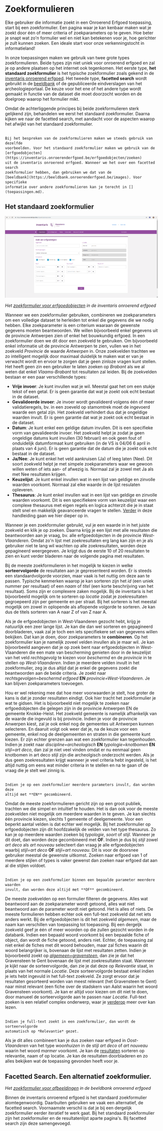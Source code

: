 # Zoekformulieren

Elke gebruiker die informatie zoekt in een Onroerend Erfgoed toepassing, start
bij een zoekformulier. Een pagina waar je kan kenbaar maken wat je zoekt door
één of meer criteria of zoekparameters op te geven. Hoe beter je snapt wat zo'n
formulier wel en niet kan betekenen voor je, hoe gerichter je zult kunnen
zoeken. Een ideale start voor onze verkenningstocht in informatieland!

In onze toepassingen maken we gebruik van twee grote types zoekformulieren.
Beide types zijn niet uniek voor onroerend erfgoed en zal je op andere plaatsen
op het internet ook tegenkomen. Het
eerste type, **het standaard zoekformulier** is het typische zoekformulier
zoals gekend in de [inventaris onroerend
erfgoed](https://inventaris.onroerenderfgoed.be). Het tweede type, **facetted
search** wordt gebruikt in de [beeldbank](https://beeldbank.onroerenderfgoed.be) of 
de gepubliceerde eindverslagen van het archeologieportaal. De keuze voor het
ene of het andere type wordt gemaakt in functie van de dataset die moet
doorzocht worden en de doelgroep waarop het formulier mikt.

Omdat de achterliggende principes bij beide zoekformulieren sterk gelijkend
zijn, behandelen we eerst het standaard zoekformulier. Daarna kijken we naar de
facetted search, met aandacht voor de aspecten waarop het afwijkt van het
standaard zoekformulier.

```{note}

Bij het bespreken van de zoekformulieren maken we steeds gebruik van dezelfde
voorbeelden. Voor het standaard zoekformulier maken we gebruik van de
[erfgoedobjecten](https://inventaris.onroerenderfgoed.be/erfgoedobjecten/zoeken) 
uit de inventaris onroerend erfgoed. Wanneer we het over een facetted search
zoekformulier hebben, dan gebruiken we dat van de
[beeldbank](https://beeldbank.onroerenderfgoed.be/images). Voor specifieke
informatie over andere zoekformulieren kan je terecht in [](toepassingen.md).
```

## Het standaard zoekformulier

![Het zoekformulier voor erfgoedobjecten in de inventaris onroerend erfgoed](erfgoedobjecten_zoeken.png)

*Het [zoekformulier voor
erfgoedobjecten](https://inventaris.onroerenderfgoed.be/erfgoedobjecten/zoeken) in de inventaris onroerend erfgoed*

Wanneer we een zoekformulier gebruiken, combineren we zoekparameters om een volledige
dataset te herleiden tot enkel die gegevens die we nodig hebben. Elke
zoekparameter is een criterium waaraan de gewenste gegevens moeten
beantwoorden. We willen bijvoorbeeld enkel gegevens uit de provincie Antwerpen
zien of enkel het bouwkundig erfgoed. In een zoekformulier doen we dit door een
zoekveld te gebruiken. Om bijvoorbeeld enkel informatie uit de provincie Antwerpen
te zien, vullen we in het zoekveld *Provincie* de waarde *Antwerpen* in. Onze zoekvelden
trachten we zo intelligent mogelijk door maximaal duidelijk te maken wat er van je verwacht wordt
en ervoor te zorgen dat je geen zinloze vragen kunt stellen. Het heeft geen zin
een gebruiker te laten zoeken op *Brabant* als we al weten dat enkel
*Vlaams-Brabant* tot resultaten zal leiden. Bij de 
zoekvelden bestaan er een paar verschillende types:

- **Vrije invoer**: Je kunt invullen wat je wil. Meestal gaat het om een stukje
    tekst of een getal. Er is geen garantie dat wat je zoekt ook echt bestaat
    in de dataset.
- **Gevalideerde invoer**: Je invoer wordt gevalideerd volgens één of meer
    validatieregels, bv. in een zoeveld op stamomtrek moet de ingevoerd waarde
    een getal zijn. Het zoekveld verhindert dus dat je ongeldige waarden
    invult. Er is geen garantie dat wat je zoekt ook echt bestaat in de
    dataset.
- **Datum**: Je kunt enkel een geldige datum invullen. Dit is een specifieke
    vorm van gevalideerde invoer. Het zoekveld helpt je zodat je geen ongeldige 
    datums kunt invullen (30 februari) en ook geen fout of onduidelijk datumformaat
    kunt gebruiken (in de VS is 04/06 6 april in plaats van 4 juni). Er is geen 
    garantie dat de datum die je zoekt ook echt bestaat in de dataset.
- **Ja/Nee**: Je kunt enkel het veld aankruisen (Ja) of leeg laten (Nee). Dit
    soort zoekveld helpt je met simpele zoekparameters waar we gewoon willen
    weten of iets aan- of afwezig is. Normaal zal je zowel met Ja als met Nee
    resultaten krijgen.
- **Keuzelijst**: Je kunt enkel invullen wat in een lijst van geldige en
    zinvolle waarden voorkomt. Normaal zal elke waarde in de lijst resulaten
    opleveren.
- **Thesaurus**: Je kunt enkel invullen wat in een lijst van geldige en
    zinvolle waarden voorkomt. Dit is een specifiekere vorm van keuzelijst waar
    een complexe thesaurus met eigen regels en logica achterzit die je in staat
    stelt snel en makkelijk geavanceerde vragen te stellen. [Verder](onderwerpen.md) 
    in deze handleiding gaan we hier dieper op in.

Wanneer je een zoekformulier gebruikt, vul je een waarde in in het juiste
zoekveld en klik je op zoeken. Daarna krijg je een lijst met alle
resultaten die beantwoorden aan je vraag, bv. alle erfgoedobjecten in de
provincie *West-Vlaanderen*. Omdat zo'n lijst met zoekresultaten erg lang kan zijn en
je als gebruiker niet te lang wil wachten op alle zoekresultaten, worden deze
gepagineerd weergegeven. Je krijgt dus de eerste 10 of 20 resultaten te
zien en kunt verder bladeren naar de volgende pagina met resultaten.

Bij de meeste zoekformulieren in het mogelijk te kiezen in welke **sorteervolgorde** de
resultaten aan je gepresenteerd worden. Er is steeds een standaardvolgorde
voorzien, maar vaak is het nuttig om deze aan te passen. Typische kenmerken
waarop je kan sorteren zijn het *id* (een uniek nummer per resultaat) of een
*naam* of *titel* (een korte beschrijving van het resultaat). Soms zijn er
complexere zaken mogelijk. Bij de inventaris is het bijvoorbeeld mogelijk om te
sorteren op *locatie* zodat je zoekresultaten gegroepeerd zijn per gemeente en
per straat. Bij het sorteren is het meestal mogelijk om zowel in oplopende als
aflopende volgorde te sorteren. Je kan dus de titels sorteren van A naar Z of
van Z naar A.

Als je de erfgoedobjecten in West-Vlaanderen gezocht hebt, krijg je natuurlijk
een zeer lange lijst. Je kan die dan wel sorteren en gepagineerd doorbladeren,
vaak zal je toch een iets specifiekere set van gegevens willen bekijken. Dat
kan je doen, door zoekparameters te **combineren**. Op het zoekformulier kan je
namelijk zoveel velden invullen als je maar wil. Je kan bijvoorbeeld aangeven
dat je op zoek bent naar erfgoedobjecten in West-Vlaanderen die een mate van 
bescherming genieten door in de keuzelijst van het veld *rechtsgevolg* te kiezen 
voor *beschermd* en de *provincie* in te stellen op *West-Vlaanderen*. Indien
je meerdere velden invult in het zoekformulier, zeg je dus altijd dat je enkel
de gegevens zoekt die beantwoorden aan de beide criteria. Je zoekt naar
*rechtsgevolgen=beschermd erfgoed* **EN** *provincie=West-Vlaanderen*. Je kan
blijven zoekparameters toevoegen.

Hou er wel rekening mee dat hoe meer voorwaarden je stelt, hoe groter de kans 
is dat je zonder resultaten eindigt. Ook hier tracht het zoekformulier je wat
te gidsen. Het is bijvoorbeeld niet mogelijk te zoeken naar erfgoedobjecten die
gelegen zijn in de provincie Antwerpen EN de gemeente Knokke-Heist. Het
zoekveld gemeente is namelijk afhankelijk van de waarde die ingevuld is bij
provincie. Indien je voor de provincie Anwerpen kiest, zal je ook enkel nog de
gemeentes uit Antwerpen kunnen selecteren. En daaruit volgt ook weer dat je, na
de keuze voor een gemeente, enkel nog de deelgemeenten en straten in die
gemeente kunt kiezen. Er zijn echter grenzen aan wat een zoekformulier kan
tegenhouden. Indien je zoekt naar *discipline=archeologisch* **EN** *typologie=knotbomen* 
**EN** *stijl=art deco*, dan zal je niet veel vinden omdat er nu eenmaal geen 
knotbomen in art deco stijl zijn die archeolgisch onderzocht werden. Als je dus
geen zoekresultaten krijgt wanneer je veel criteria hebt ingesteld, is het
altijd nuttig om eens wat minder criteria in te stellen en na te gaan of de
vraag die je stelt wel zinnig is.

```{important}

Indien je op een zoekformulier meerdere parameters invult, dan worden deze
altijd met **EN** gecombineerd.
```

Omdat de meeste zoekformulieren gericht zijn op een groot publiek, trachten we
die simpel en intuïtief te houden. Het is dan ook voor de meeste zoekvelden
niet mogelijk om meerdere waarden in te geven. Je kan slechts één provincie
kiezen, slechts 1 gemeente of deelgemeente. Voor een beperkt aantal velden is
dat echter wel mogelijk. Bij het zoekformulier op erfgoedobjecten zijn dit
hoofdzakelijk de velden van het type thesaurus. Zo kan je op meerdere waarden
zoeken bij *typologie*, *soort* of *stijl*. Wanneer je dit doet, dan worden
deze gecombineerd met **OF**. Indien je dus bij *stijl* zowel *art deco* als
*art nouveau* selecteert dan vraag je alle erfgoedobjecten waarbij
*stijl=art deco* **OF** *stijl=art nouveau*. Dit is voor de doorsnee gebruiker 
meestal de gewenste uitkomst. Zoeken naar erfgoed van 1 of meerdere stijlen of
types is vaker gewenst dan zoeken naar erfgoed dat aan al die stijlen voldoet.

```{important}

Indien je op een zoekformulier binnen een bepaalde parameter meerdere waarden
invult, dan worden deze altijd met **OF** gecombineerd.
```

De meeste zoekvelden op een formulier filteren de gegevens. Alles wat
beantwoord aan de zoekparameter wordt getoond, alles wat niet beantwoord aan de
parameter wordt niet getoond. Het is alles of niets. De meeste formulieren
hebben echter ook een full-text zoekveld dat net iets anders werkt. Bij de
erfgoedobjecten is dit het zoekveld *algemeen*, maar de naam kan verschillen
van toepassing tot toepassing. Bij een dergeljk zoekveld geef je één of meer
woorden op die zullen gezocht worden in de databank. Indien een bepaald woord
voorkomt bij een bepaalde fiche of object, dan wordt de fiche getoond, anders
niet. Echter, de toepassing zal niet enkel de fiches met dit woord behouden,
maar zal fiches waarin dit woord belangrijker is, bovenaan de lijst met
resultaten zetten. Indien je bijvoorbeeld zoekt op *[algemeen=gravensteen](https://inventaris.onroerenderfgoed.be/erfgoedobjecten?tekst=gravensteen)*, dan
zie je dat het Gravensteen te Gent bovenaan de lijst met zoekresultaten staat.
Wannneer je kijkt naar de sorteervolgorde, dan zie je dat deze op *Relevantie*
staat, in plaats van het normale *Locatie*. Deze sorteervolgorde bestaat enkel
indien je iets hebt ingevuld in het full-text zoekveld. Ze zorgt ervoor dat je
resultaten gesorteerd worden van meest relevant (het Gravensteen te Gent) naar 
minst relevant (een fiche over de stadskern van Aalst waarin het woord
Gravensteen voorkomt). Je kan er
altijd voor kiezen om dit niet te doen, door manueel de sorteervolgorde aan te
passen naar *Locatie*. Full-text zoeken is een relatief complex onderwerp, waar
je [verderop](zoeken.md) meer over kan lezen.

```{important}

Indien je full-text zoekt in een zoekformulier, dan wordt de sorteervolgorde
automatisch op *Relevantie* gezet.
```

Als je dit alles combineert kan je dus zoeken naar erfgoed in *Oost-Vlaanderen*
van het type *woonhuizen* in de stijl *art deco* of *art nouveau* waarin het
woord *marmer* voorkomt. Je kan de
[resultaten](https://inventaris.onroerenderfgoed.be/erfgoedobjecten?tekst=marmer&provincie=40000&typologie=https%3A%2F%2Fid.erfgoed.net%2Fthesauri%2Ferfgoedtypes%2F522&stijl=[https%3A%2F%2Fid.erfgoed.net%2Fthesauri%2Fstijlen_en_culturen%2F22,https%3A%2F%2Fid.erfgoed.net%2Fthesauri%2Fstijlen_en_culturen%2F30]) 
sorteren op relevantie, naam of op locatie. Je kan de resultaten doorbladeren en 
zo alles bekijken wat de toepassing gevonden heeft voor je.

## Facetted Search. Een alternatief zoekformulier.

*Het [zoekformulier voor
afbeeldingen](https://beeldbank.onroerenderfgoed.be/images) in de beeldbank onroerend erfgoed*

Binnen de inventaris onroerend erfgoed is het standaard zoekformulier
alomtegenwoordig. Daarbuiten gebruiken we vaak een alternatief, de facetted
search. Voornaamste verschil is dat je bij een dergelijk zoekformulier eerder
iteratief te werk gaat. Bij het standaard zoekformulier zijn het zoekformulier
en de resultatenlijst aparte pagina's. Bij facetted search zijn deze
samengevoegd.
